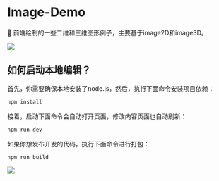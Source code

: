 # Image-Demo
🌾  前端绘制的一些二维和三维图形例子，主要基于image2D和image3D。

<img align="center" src="https://github.com/yelloxing/Image-Demo/blob/master/hahaha.gif">

如何启动本地编辑？
--------------------------------------
首先，你需要确保本地安装了node.js，然后，执行下面命令安装项目依赖：

```bash
npm install
```

接着，启动下面命令会自动打开页面，修改内容页面也自动刷新：

```bash
npm run dev
```

如果你想发布开发的代码，执行下面命令进行打包：

```bash
npm run build
```

<img align="center" src="https://github.com/yelloxing/Image-Demo/blob/master/preview.png">

